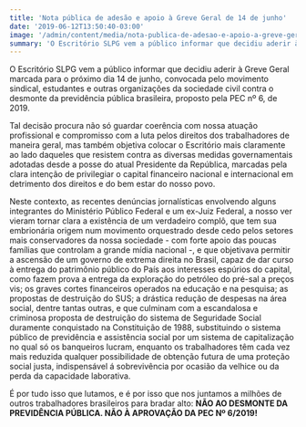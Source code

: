 ```yaml
---
title: 'Nota pública de adesão e apoio à Greve Geral de 14 de junho'
date: '2019-06-12T13:50:40-03:00'
image: '/admin/content/media/nota-publica-de-adesao-e-apoio-a-greve-geral-de-14-de-junho.jpg'
summary: 'O Escritório SLPG vem a público informar que decidiu aderir à Greve Geral marcada para o próximo dia 14 de junho, convocada pelo movimento sindical, estudantes e outras organizações da sociedade civil contra o desmonte da previdência pública brasileira, proposto pela PEC nº 6, de 2019.'
---
```


O Escritório SLPG vem a público informar que decidiu aderir à Greve Geral marcada para o próximo dia 14 de junho, convocada pelo movimento sindical, estudantes e outras organizações da sociedade civil contra o desmonte da previdência pública brasileira, proposto pela PEC nº 6, de 2019.

Tal decisão procura não só guardar coerência com nossa atuação profissional e compromisso com a luta pelos direitos dos trabalhadores de maneira geral, mas também objetiva colocar o Escritório mais claramente ao lado daqueles que resistem contra as diversas medidas governamentais adotadas desde a posse do atual Presidente da República, marcadas pela clara intenção de privilegiar o capital financeiro nacional e internacional em detrimento dos direitos e do bem estar do nosso povo.

Neste contexto, as recentes denúncias jornalísticas envolvendo alguns integrantes do Ministério Público Federal e um ex-Juiz Federal, a nosso ver vieram tornar clara a existência de um verdadeiro complô, que tem sua embrionária origem num movimento orquestrado desde cedo pelos setores mais conservadores da nossa sociedade - com forte apoio das poucas famílias que controlam a grande mídia nacional -, e que objetivava permitir a ascensão de um governo de extrema direita no Brasil, capaz de dar curso à entrega do patrimônio público do País aos interesses espúrios do capital, como fazem prova a entrega da exploração do petróleo do pré-sal a preços vis; os graves cortes financeiros operados na educação e na pesquisa; as propostas de destruição do SUS; a drástica redução de despesas na área social, dentre tantas outras, e que culminam com a escandalosa e criminosa proposta de destruição do sistema de Seguridade Social duramente conquistado na Constituição de 1988, substituindo o sistema público de previdência e assistência social por um sistema de capitalização no qual só os banqueiros lucram, enquanto os trabalhadores têm cada vez mais reduzida qualquer possibilidade de obtenção futura de uma proteção social justa, indispensável á sobrevivência por ocasião da velhice ou da perda da capacidade laborativa.

É por tudo isso que lutamos, e é por isso que nos juntamos a milhões de outros trabalhadores brasileiros para bradar alto: **NÃO AO DESMONTE DA PREVIDÊNCIA PÚBLICA. NÃO À APROVAÇÃO DA PEC Nº 6/2019!**
